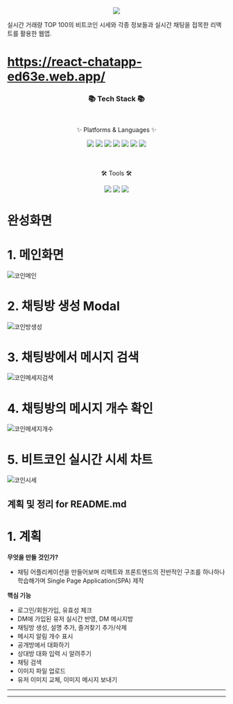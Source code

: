 <div align=center>
	<img src="https://capsule-render.vercel.app/api?type=waving&color=auto&height=200&section=header&text=Juni%20Github!&fontSize=90" />	
</div>

실시간 거래량 TOP 100의 비트코인 시세와 각종 정보들과
실시간 채팅을 접목한 리액트를 활용한 웹앱.
# https://react-chatapp-ed63e.web.app/

<div align=center>
	<h3>📚 Tech Stack 📚</h3>
	<br>
	<p>✨ Platforms & Languages ✨</p>
</div>
<div align="center">
	<img src="https://img.shields.io/badge/React-61DAFB?style=flat-square&logo=React&logoColor=black"/>
	<img src="https://img.shields.io/badge/Redux-7952B3?style=flat-square&logo=Redux&logoColor=white"/>	
	<img src="https://img.shields.io/badge/Typescript-3178C6?style=flat-square&logo=Typescript&logoColor=white"/>
	<img src="https://img.shields.io/badge/Firebase-FFCA28?style=flat-square&logo=firebase&logoColor=black"/>
	<img src="https://img.shields.io/badge/JavaScript-F7DF1E?style=flat-square&logo=javascript&logoColor=black"/>
	<img src="https://img.shields.io/badge/HTML5-E34F26?style=flat-square&logo=html5&logoColor=white"/>
	<img src="https://img.shields.io/badge/CSS3-1572B6?style=flat-square&logo=css3&logoColor=white"/>
	<br>
</div>
<br>
<br>
<div align=center>
	<p>🛠 Tools 🛠</p>
</div>
<div align=center>
	<img src="https://img.shields.io/badge/Visual Studio Code-007ACC?style=flat-square&logo=Visual Studio Code&logoColor=white"/>
	<img src="https://img.shields.io/badge/Git-F05032?style=flat-square&logo=git&logoColor=white"/>
	<img src="https://img.shields.io/badge/GitHub-181717?style=flat-square&logo=GitHub&logoColor=white"/>
</div>

# 완성화면
# 1. 메인화면
![코인메인](https://github.com/juni0914/Coin_chat/assets/100837725/818d1da6-015c-420a-9a6a-022d339fc0b9)
# 2. 채팅방 생성 Modal
![코인방생성](https://github.com/juni0914/Coin_chat/assets/100837725/1256ce12-b262-4ad2-bfad-cec7932f08b8)
# 3. 채팅방에서 메시지 검색
![코인메세지검색](https://github.com/juni0914/Coin_chat/assets/100837725/b33bdb63-b19c-419c-a1d3-9ed2d3ec3482)
# 4. 채팅방의 메시지 개수 확인
![코인메세지개수](https://github.com/juni0914/Coin_chat/assets/100837725/b8941cdf-d54a-4a72-9783-bbde21ad9186)
# 5. 비트코인 실시간 시세 차트
![코인시세](https://github.com/juni0914/Coin_chat/assets/100837725/05f299fc-5818-4624-b1c3-3fb6b2a92f3e)


계획 및 정리 for README.md
---
# 1. 계획

  __무엇을 만들 것인가?__

  - 채팅 어플리케이션을 만들어보며 리액트와 프론트엔드의 전반적인 구조를 하나하나 학습해가며 Single Page Application(SPA) 제작
    
  __핵심 기능__
  - 로그인/회원가입, 유효성 체크
  - DM에 가입된 유저 실시간 반영, DM 메시지방
  - 채팅방 생성, 설명 추가, 즐겨찾기 추가/삭제
  - 메시지 알림 개수 표시
  - 공개방에서 대화하기
  - 상대방 대화 입력 시 알려주기
  - 채팅 검색
  - 이미지 파일 업로드 
  - 유저 이미지 교체, 이미지 메시지 보내기

---





---



